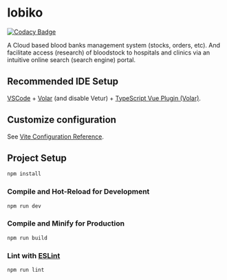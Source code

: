 # lobiko

[![Codacy Badge](https://api.codacy.com/project/badge/Grade/a921bcaf6cc2403bbe7767aa90974aa6)](https://app.codacy.com/gh/enigma972/lobiko?utm_source=github.com&utm_medium=referral&utm_content=enigma972/lobiko&utm_campaign=Badge_Grade_Settings)

A Cloud based blood banks management system (stocks, orders, etc). And facilitate access (research) of bloodstock to hospitals and clinics via an intuitive online search (search engine) portal.

## Recommended IDE Setup

[VSCode](https://code.visualstudio.com/) + [Volar](https://marketplace.visualstudio.com/items?itemName=Vue.volar) (and disable Vetur) + [TypeScript Vue Plugin (Volar)](https://marketplace.visualstudio.com/items?itemName=Vue.vscode-typescript-vue-plugin).

## Customize configuration

See [Vite Configuration Reference](https://vitejs.dev/config/).

## Project Setup

```sh
npm install
```

### Compile and Hot-Reload for Development

```sh
npm run dev
```

### Compile and Minify for Production

```sh
npm run build
```

### Lint with [ESLint](https://eslint.org/)

```sh
npm run lint
```